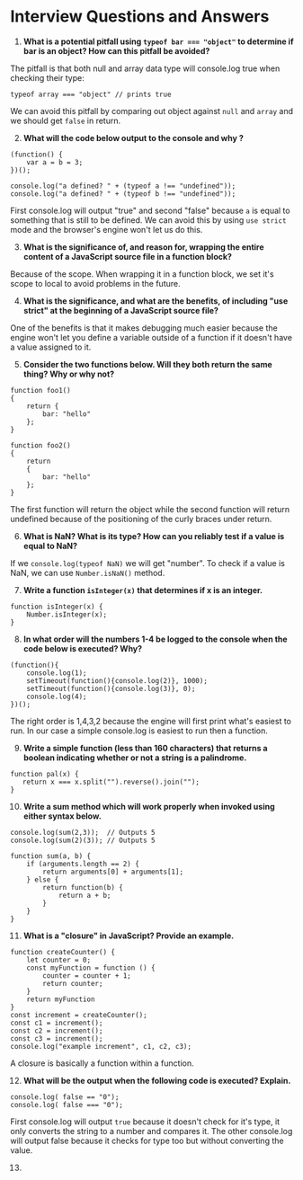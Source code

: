 # Interview Questions and Answers 

1. **What is a potential pitfall using ```typeof bar === "object"``` to determine if bar is an object? How can this pitfall be avoided?** 


The pitfall is that both null and array data type will console.log true when checking their type: 

```typeof null === "object" // prints true 
typeof array === "object" // prints true 
```
We can avoid this pitfall by comparing out object against ```null``` and ```array``` and we should get ```false``` in return. 


2. **What will the code below output to the console and why ?** 

``` 
(function() {
    var a = b = 3;
})();

console.log("a defined? " + (typeof a !== "undefined"));
console.log("a defined? " + (typeof b !== "undefined"));
```

First console.log will output "true" and second "false" because ```a``` is equal to something that is still to be defined. We can avoid this by using ```use strict``` mode and the browser's engine won't let us do this. 


3. **What is the significance of, and reason for, wrapping the entire content of a JavaScript source file in a function block?**

Because of the scope. When wrapping it in a function block, we set it's scope to local to avoid problems in the future.

4. **What is the significance, and what are the benefits, of including "use strict" at the beginning of a JavaScript source file?**

One of the benefits is that it makes debugging much easier because the engine won't let you define a variable outside of a function if it doesn't have a value assigned to it.

5. **Consider the two functions below. Will they both return the same thing? Why or why not?**
```
function foo1()
{
    return {
        bar: "hello"
    };
}

function foo2()
{
    return
    {
        bar: "hello"
    };
}
```

The first function will return the object while the second function will return undefined because of the positioning of the curly braces under return.

6. **What is NaN? What is its type? How can you reliably test if a value is equal to NaN?**

If we ```console.log(typeof NaN)``` we will get "number".
To check if a value is NaN, we can use ```Number.isNaN()``` method.

7. **Write a function ```isInteger(x)``` that determines if x is an integer.**
```
function isInteger(x) {
    Number.isInteger(x);
}
```

8. **In what order will the numbers 1-4 be logged to the console when the code below is executed? Why?**
```
(function(){
    console.log(1);
    setTimeout(function(){console.log(2)}, 1000);
    setTimeout(function(){console.log(3)}, 0);
    console.log(4);
})();
```

The right order is 1,4,3,2 because the engine will first print what's easiest to run. In our case a simple console.log is easiest to run then a function.

9. **Write a simple function (less than 160 characters) that returns a boolean indicating whether or not a string is a palindrome.**

```
function pal(x) {
   return x === x.split("").reverse().join("");
}
```

10. **Write a sum method which will work properly when invoked using either syntax below.**
```
console.log(sum(2,3));  // Outputs 5
console.log(sum(2)(3)); // Outputs 5
```
```
function sum(a, b) {
    if (arguments.length == 2) {
        return arguments[0] + arguments[1];
    } else {
        return function(b) {
            return a + b;
        }
    }
}
```

11. **What is a "closure" in JavaScript? Provide an example.**
```
function createCounter() {
    let counter = 0;
    const myFunction = function () {
        counter = counter + 1;
        return counter;
    }
    return myFunction
}
const increment = createCounter();
const c1 = increment();
const c2 = increment();
const c3 = increment();
console.log("example increment", c1, c2, c3);
```

A closure is basically a function within a function. 

12. **What will be the output when the following code is executed? Explain.**
```
console.log( false == "0");
console.log( false === "0");
```

First console.log will output ```true``` because it doesn't check for it's type, it only converts the string to a number and compares it. The other console.log will output false because it checks for type too but without converting the value. 

13. 
